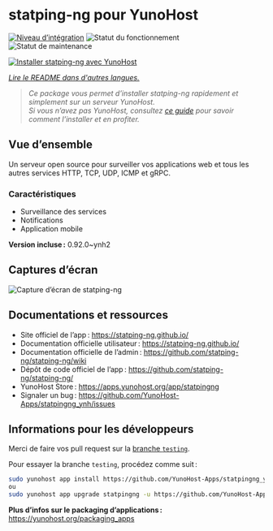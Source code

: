 <!--
Nota bene : ce README est automatiquement généré par <https://github.com/YunoHost/apps/tree/master/tools/readme_generator>
Il NE doit PAS être modifié à la main.
-->

# statping-ng pour YunoHost

[![Niveau d’intégration](https://apps.yunohost.org/badge/integration/statpingng)](https://ci-apps.yunohost.org/ci/apps/statpingng/)
![Statut du fonctionnement](https://apps.yunohost.org/badge/state/statpingng)
![Statut de maintenance](https://apps.yunohost.org/badge/maintained/statpingng)

[![Installer statping-ng avec YunoHost](https://install-app.yunohost.org/install-with-yunohost.svg)](https://install-app.yunohost.org/?app=statpingng)

*[Lire le README dans d'autres langues.](./ALL_README.md)*

> *Ce package vous permet d’installer statping-ng rapidement et simplement sur un serveur YunoHost.*  
> *Si vous n’avez pas YunoHost, consultez [ce guide](https://yunohost.org/install) pour savoir comment l’installer et en profiter.*

## Vue d’ensemble

Un serveur open source pour surveiller vos applications web et tous les autres services HTTP, TCP, UDP, ICMP et gRPC.

### Caractéristiques

- Surveillance des services
- Notifications
- Application mobile


**Version incluse :** 0.92.0~ynh2

## Captures d’écran

![Capture d’écran de statping-ng](./doc/screenshots/statping.png)

## Documentations et ressources

- Site officiel de l’app : <https://statping-ng.github.io/>
- Documentation officielle utilisateur : <https://statping-ng.github.io/>
- Documentation officielle de l’admin : <https://github.com/statping-ng/statping-ng/wiki>
- Dépôt de code officiel de l’app : <https://github.com/statping-ng/statping-ng/>
- YunoHost Store : <https://apps.yunohost.org/app/statpingng>
- Signaler un bug : <https://github.com/YunoHost-Apps/statpingng_ynh/issues>

## Informations pour les développeurs

Merci de faire vos pull request sur la [branche `testing`](https://github.com/YunoHost-Apps/statpingng_ynh/tree/testing).

Pour essayer la branche `testing`, procédez comme suit :

```bash
sudo yunohost app install https://github.com/YunoHost-Apps/statpingng_ynh/tree/testing --debug
ou
sudo yunohost app upgrade statpingng -u https://github.com/YunoHost-Apps/statpingng_ynh/tree/testing --debug
```

**Plus d’infos sur le packaging d’applications :** <https://yunohost.org/packaging_apps>
